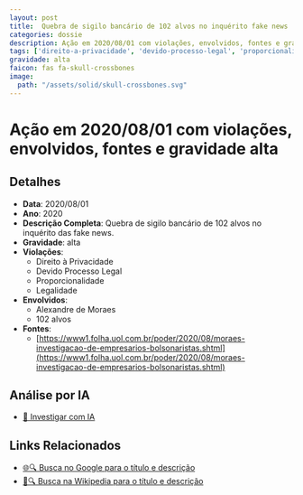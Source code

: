 ```yaml
---
layout: post
title:  Quebra de sigilo bancário de 102 alvos no inquérito fake news
categories: dossie
description: Ação em 2020/08/01 com violações, envolvidos, fontes e gravidade alta
tags: ['direito-a-privacidade', 'devido-processo-legal', 'proporcionalidade', 'legalidade', 'alexandre-de-moraes', '102-alvos', 'gravidade-alta']
gravidade: alta
faicon: fas fa-skull-crossbones
image:
  path: "/assets/solid/skull-crossbones.svg"
---
```


# Ação em 2020/08/01 com violações, envolvidos, fontes e gravidade alta

## Detalhes
- **Data**: 2020/08/01
- **Ano**: 2020
- **Descrição Completa**: Quebra de sigilo bancário de 102 alvos no inquérito das fake news.
- **Gravidade**: alta <i class="fas fas fa-skull-crossbones fa-2x"></i>
- **Violações**:
  - Direito à Privacidade
  - Devido Processo Legal
  - Proporcionalidade
  - Legalidade
- **Envolvidos**:
  - Alexandre de Moraes
  - 102 alvos
- **Fontes**:
  - [https://www1.folha.uol.com.br/poder/2020/08/moraes-investigacao-de-empresarios-bolsonaristas.shtml](https://www1.folha.uol.com.br/poder/2020/08/moraes-investigacao-de-empresarios-bolsonaristas.shtml)

## Análise por IA
- [🤖 Investigar com IA](https://www.perplexity.ai/search?q=%22Alexandre%20de%20Moraes%22%20Quebra%20de%20sigilo%20banc%C3%A1rio%20de%20102%20alvos%20no%20inqu%C3%A9rito%20fake%20news%20Quebra%20de%20sigilo%20banc%C3%A1rio%20de%20102%20alvos%20no%20inqu%C3%A9rito%20das%20fake%20news.%20Direito%20%C3%A0%20Privacidade%20Devido%20Processo%20Legal%20Proporcionalidade%20Legalidade%202020%20gravidade%20alta)

## Links Relacionados
- [🌐🔍 Busca no Google para o título e descrição](https://www.google.com/search?q=%22Alexandre%20de%20Moraes%22%20Quebra%20de%20sigilo%20banc%C3%A1rio%20de%20102%20alvos%20no%20inqu%C3%A9rito%20fake%20news%20Quebra%20de%20sigilo%20banc%C3%A1rio%20de%20102%20alvos%20no%20inqu%C3%A9rito%20das%20fake%20news.%20Direito%20%C3%A0%20Privacidade%20Devido%20Processo%20Legal%20Proporcionalidade%20Legalidade%202020%20gravidade%20alta)
- [📖🔍 Busca na Wikipedia para o título e descrição](https://pt.wikipedia.org/w/index.php?search=%22Alexandre%20de%20Moraes%22%20Quebra%20de%20sigilo%20banc%C3%A1rio%20de%20102%20alvos%20no%20inqu%C3%A9rito%20fake%20news%20Quebra%20de%20sigilo%20banc%C3%A1rio%20de%20102%20alvos%20no%20inqu%C3%A9rito%20das%20fake%20news.%20Direito%20%C3%A0%20Privacidade%20Devido%20Processo%20Legal%20Proporcionalidade%20Legalidade%202020%20gravidade%20alta)

